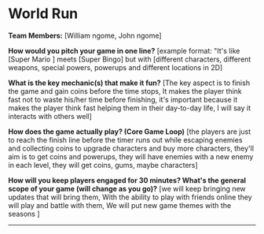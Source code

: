 # World Run

**Team Members:** [William ngome, John ngome]

**How would you pitch your game in one line?**
[example format: "It's like [Super Mario ] meets [Super Bingo] but with [different characters, different weapons, special powers, powerups and different locations in 2D]

**What is the key mechanic(s) that make it fun?**
[The key aspect is to finish the game and gain coins before the time stops, It makes the player think fast not to waste his/her time before finishing, it's important because it makes the player think fast helping them in their day-to-day life, I will say it interacts with others well]

**How does the game actually play? (Core Game Loop)**
[the players are just to reach the finish line before the timer runs out while escaping enemies and collecting coins to upgrade characters and buy more characters, they'll aim is to get coins and powerups, they will have enemies with a new enemy in each level, they will get coins, gums, maybe characters]

**How will you keep players engaged for 30 minutes? What's the general scope of your game (will change as you go)?**
[we will keep bringing new updates that will bring them, With the ability to play with friends online they will play and battle with them, We will put new game themes with the seasons ]

---
